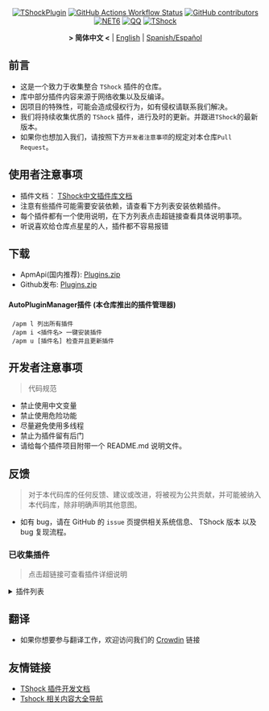 <div align="center">

[![TShockPlugin](https://socialify.git.ci/UnrealMultiple/TShockPlugin/image?description=1&descriptionEditable=A%20TShock%20Chinese%20Plugin%20Collection%20Repository&forks=1&issues=1&language=1&logo=https%3A%2F%2Fgithub.com%2FUnrealMultiple%2FTShockPlugin%2Fblob%2Fmaster%2Ficon.png%3Fraw%3Dtrue&name=1&pattern=Circuit%20Board&pulls=1&stargazers=1&theme=Auto)](https://github.com/UnrealMultiple/TShockPlugin)
[![GitHub Actions Workflow Status](https://img.shields.io/github/actions/workflow/status/UnrealMultiple/TShockPlugin/.github%2Fworkflows%2Fbuild.yml)](https://github.com/UnrealMultiple/TShockPlugin/actions)
[![GitHub contributors](https://img.shields.io/github/contributors/UnrealMultiple/TShockPlugin?style=flat)](https://github.com/UnrealMultiple/TShockPlugin/graphs/contributors)
[![NET6](https://img.shields.io/badge/Core-%20.NET_6-blue)](https://dotnet.microsoft.com/zh-cn/)
[![QQ](https://img.shields.io/badge/QQ-EB1923?logo=tencent-qq&logoColor=white)](https://qm.qq.com/cgi-bin/qm/qr?k=54tOesIU5g13yVBNFIuMBQ6AzjgE6f0m&jump_from=webapi&authKey=6jzafzJEqQGzq7b2mAHBw+Ws5uOdl83iIu7CvFmrfm/Xxbo2kNHKSNXJvDGYxhSW)
[![TShock](https://img.shields.io/badge/TShock5.2.0-2B579A.svg?&logo=TShock&logoColor=white)](https://github.com/Pryaxis/TShock)

**&gt; 简体中文 &lt;** | [English](README.en-US.md) | [Spanish/Español](README.es-ES.md)

</div>

## 前言
- 这是一个致力于收集整合 `TShock` 插件的仓库。
- 库中部分插件内容来源于网络收集以及反编译。
- 因项目的特殊性，可能会造成侵权行为，如有侵权请联系我们解决。
- 我们将持续收集优质的 `TShock` 插件，进行及时的更新。并跟进`TShock`的最新版本。
- 如果你也想加入我们，请按照下方`开发者注意事项`的规定对本仓库`Pull Request`。


## 使用者注意事项
- 插件文档： [TShock中文插件库文档](http://docs.terraria.ink/zh/)
- 注意有些插件可能需要安装依赖，请查看下方列表安装依赖插件。
- 每个插件都有一个使用说明，在下方列表点击超链接查看具体说明事项。
- 听说喜欢给仓库点星星的人，插件都不容易报错

## 下载

- ApmApi(国内推荐): [Plugins.zip](http://api.terraria.ink:11434/plugin/get_all_plugins)
- Github发布: [Plugins.zip](https://github.com/UnrealMultiple/TShockPlugin/releases/download/V1.0.0.0/Plugins.zip)

#### AutoPluginManager插件 (本仓库推出的插件管理器)  
     /apm l 列出所有插件  
     /apm i <插件名> 一键安装插件  
     /apm u [插件名] 检查并且更新插件  

## 开发者注意事项

> 代码规范

- 禁止使用中文变量
- 禁止使用危险功能
- 尽量避免使用多线程
- 禁止为插件留有后门
- 请给每个插件项目附带一个 README.md 说明文件。

## 反馈

> 对于本代码库的任何反馈、建议或改进，将被视为公共贡献，并可能被纳入本代码库，除非明确声明其他意图。

- 如有 bug，请在 GitHub 的 `issue` 页提供相关系统信息、 TShock 版本 以及 bug 复现流程。

### 已收集插件

> 点击超链接可查看插件详细说明

<Details>
<Summary>插件列表</Summary>

| 名称 | 插件说明 | 依赖 |
| :-: | :-: | :-: |
| [AdditionalPylons](./src/AdditionalPylons/README.md) | 放置更多晶塔 | [LazyAPI](./src/LazyAPI/README.md) |
| [AnnouncementBoxPlus](./src/AnnouncementBoxPlus/README.md) | 广播盒功能强化 | [LazyAPI](./src/LazyAPI/README.md) |
| [AutoAirItem](./src/AutoAirItem/README.md) | 自动垃圾桶插件 | [LazyAPI](./src/LazyAPI/README.md) |
| [AutoBroadcast](./src/AutoBroadcast/README.md) | 自动广播 | [LazyAPI](./src/LazyAPI/README.md) |
| [AutoClear](./src/AutoClear/README.md) | 智能自动扫地 | [LazyAPI](./src/LazyAPI/README.md) |
| [AutoFish](./src/AutoFish/README.md) | 自动钓鱼 | [LazyAPI](./src/LazyAPI/README.md) |
| [AutoPluginManager](./src/AutoPluginManager/README.md) | 一键自动更新插件 |  |
| [AutoReset](./src/AutoReset/README.md) | 完全自动重置 | [LazyAPI](./src/LazyAPI/README.md) |
| [AutoStoreItems](./src/AutoStoreItems/README.md) | 自动储存 | [LazyAPI](./src/LazyAPI/README.md) |
| [AutoTeam](./src/AutoTeam/README.md) | 自动队伍 | [LazyAPI](./src/LazyAPI/README.md) |
| [Back](./src/Back/README.md) | 死亡回溯 | [LazyAPI](./src/LazyAPI/README.md) |
| [BagPing](./src/BagPing/README.md) | 地图上标记宝藏袋 |  |
| [BanNpc](./src/BanNpc/README.md) | 阻止怪物生成 | [LazyAPI](./src/LazyAPI/README.md) |
| [BedSet](./src/BedSet/README.md) | 设置并记录重生点 | [LazyAPI](./src/LazyAPI/README.md) |
| [BetterWhitelist](./src/BetterWhitelist/README.md) | 白名单插件 | [LazyAPI](./src/LazyAPI/README.md) |
| [BridgeBuilder](./src/BridgeBuilder/README.md) | 快速铺桥 | [LazyAPI](./src/LazyAPI/README.md) |
| [BuildMaster](./src/BuildMaster/README.md) | 豆沙小游戏·建筑大师模式 | [MiniGamesAPI](./src/MiniGamesAPI/README.md) |
| [CaiBot](./src/CaiBot/README.md) | CaiBot 适配插件 |  |
| [CaiCustomEmojiCommand](./src/CaiCustomEmojiCommand/README.md) | 自定义表情命令 | [LazyAPI](./src/LazyAPI/README.md) |
| [CaiLib](./src/CaiLib/README.md) | Cai 的前置库 | [SixLabors.ImageSharp]() |
| [CaiPacketDebug](./src/CaiPacketDebug/README.md) | Cai数据包调试工具 | [LazyAPI](./src/LazyAPI/README.md) [TrProtocol]() |
| [CaiRewardChest](./src/CaiRewardChest/README.md) | 将自然生成的箱子变为所有人都可以领一次的奖励箱 | [linq2db]() [LazyAPI](./src/LazyAPI/README.md) |
| [CGive](./src/CGive/README.md) | 离线命令 |  |
| [Challenger](./src/Challenger/README.md) | 挑战者模式 |  |
| [Chameleon](./src/Chameleon/README.md) | 进服前登录 | [LazyAPI](./src/LazyAPI/README.md) |
| [ChattyBridge](./src/ChattyBridge/README.md) | 用于跨服聊天 | [LazyAPI](./src/LazyAPI/README.md) |
| [ChestRestore](./src/ChestRestore/README.md) | 资源服无限物品 |  |
| [Chireiden.TShock.Omni](https://github.com/sgkoishi/yaaiomni/blob/master/README.md) | 恋恋工具箱核心,用于修复各种TShock问题 (建议安装) |  |
| [Chireiden.TShock.Omni.Misc](https://github.com/sgkoishi/yaaiomni/blob/master/README.md) | 恋恋工具箱扩展 | [Chireiden.TShock.Omni](https://github.com/sgkoishi/yaaiomni/blob/master/README.md) |
| [CNPCShop](./src/CNPCShop/README.md) | 自定义NPC商店 |  |
| [ConsoleSql](./src/ConsoleSql/README.md) | 允许你在控制台执行SQL语句 |  |
| [ConvertWorld](./src/ConvertWorld/README.md) | 击败怪物转换世界物品 |  |
| [CreateSpawn](./src/CreateSpawn/README.md) | 出生点建筑生成 | [LazyAPI](./src/LazyAPI/README.md) |
| [CriticalHit](./src/CriticalHit/README.md) | 击打提示 |  |
| [Crossplay](https://github.com/UnrealMultiple/Crossplay/blob/main/README.md) | 跨版本游玩 |  |
| [CustomMonster](./src/CustomMonster/README.md) | 自定义怪物插件 |  |
| [DamageRuleLoot](./src/DamageRuleLoot/README.md) | 伤害规则掉落 |  |
| [DamageStatistic](./src/DamageStatistic/README.md) | 在每次 Boss 战后显示每个玩家造成的伤害 |  |
| [DataSync](./src/DataSync/README.md) | 进度同步 |  |
| [DeathDrop](./src/DeathDrop/README.md) | 怪物死亡随机和自定义掉落物品 |  |
| [DisableMonsLoot](./src/DisableMonsLoot/README.md) | 禁怪物掉落 |  |
| [DonotFuck](./src/DonotFuck/README.md) | 禁止脏话 | [LazyAPI](./src/LazyAPI/README.md) |
| [DTEntryBlock](./src/DTEntryBlock/README.md) | 阻止进入地牢或神庙 |  |
| [Dummy](./src/Dummy/README.md) | 服务器假人 | [LazyAPI](./src/LazyAPI/README.md) [TrProtocol]() |
| [DumpTerrariaID](./src/DumpTerrariaID/README.md) | 输出 ID |  |
| [DwTP](./src/DwTP/README.md) | 定位传送 |  |
| [Economics.Deal](./src/Economics.Deal/README.md) | 交易插件 | [EconomicsAPI](./src/EconomicsAPI/README.md) |
| [Economics.NPC](./src/Economics.NPC/README.md) | 自定义怪物奖励 | [EconomicsAPI](./src/EconomicsAPI/README.md) |
| [Economics.Projectile](./src/Economics.Projectile/README.md) | 自定义弹幕 | [EconomicsAPI](./src/EconomicsAPI/README.md) [Economics.RPG](./src/Economics.RPG/README.md) |
| [Economics.Regain](./src/Economics.Regain/README.md) | 物品回收 | [EconomicsAPI](./src/EconomicsAPI/README.md) |
| [Economics.RPG](./src/Economics.RPG/README.md) | RPG | [EconomicsAPI](./src/EconomicsAPI/README.md) |
| [Economics.Shop](./src/Economics.Shop/README.md) | 商店插件 | [EconomicsAPI](./src/EconomicsAPI/README.md) [Economics.RPG](./src/Economics.RPG/README.md) |
| [Economics.Skill](./src/Economics.Skill/README.md) | 技能插件 | [EconomicsAPI](./src/EconomicsAPI/README.md) [Jint]() [Economics.RPG](./src/Economics.RPG/README.md) |
| [Economics.Task](./src/Economics.Task/README.md) | 任务插件 | [EconomicsAPI](./src/EconomicsAPI/README.md) [Economics.RPG](./src/Economics.RPG/README.md) |
| [Economics.WeaponPlus](./src/Economics.WeaponPlus/README.md) | 强化武器 | [EconomicsAPI](./src/EconomicsAPI/README.md) |
| [EconomicsAPI](./src/EconomicsAPI/README.md) | 经济插件前置 |  |
| [EndureBoost](./src/EndureBoost/README.md) | 拥有指定数量物品给指定buff |  |
| [EssentialsPlus](./src/EssentialsPlus/README.md) | 更多管理指令 |  |
| [Ezperm](./src/Ezperm/README.md) | 批量改权限 |  |
| [FishShop](https://github.com/UnrealMultiple/TShockFishShop/blob/master/README.md) | 鱼店 |  |
| [GenerateMap](./src/GenerateMap/README.md) | 生成地图图片 | [CaiLib](./src/CaiLib/README.md) |
| [GolfRewards](./src/GolfRewards/README.md) | 高尔夫奖励 |  |
| [GoodNight](./src/GoodNight/README.md) | 宵禁 |  |
| [HardPlayerDrop](./src/HardPlayerDrop/README.md) | 硬核死亡掉生命水晶 |  |
| [HelpPlus](./src/HelpPlus/README.md) | 修复和增强 Help 命令 |  |
| [History](./src/History/README.md) | 历史图格记录 |  |
| [HouseRegion](./src/HouseRegion/README.md) | 圈地插件 | [LazyAPI](./src/LazyAPI/README.md) |
| [Invincibility](./src/Invincibility/README.md) | 限时无敌 |  |
| [ItemBox](./src/ItemBox/README.md) | 离线背包系统，物品盒子 |  |
| [ItemDecoration](./src/ItemDecoration/README.md) | 手持物品浮动消息显示 | [LazyAPI](./src/LazyAPI/README.md) |
| [ItemPreserver](./src/ItemPreserver/README.md) | 指定物品不消耗 |  |
| [JourneyUnlock](./src/JourneyUnlock/README.md) | 解锁旅途物品 |  |
| [Lagrange.XocMat.Adapter](./src/Lagrange.XocMat.Adapter/README.md) | Lagrange.XocMat的适配插件 | [SixLabors.ImageSharp]() |
| [LazyAPI](./src/LazyAPI/README.md) | 插件基础库 | [linq2db]() |
| [LifemaxExtra](./src/LifemaxExtra/README.md) | 吃更多生命果/水晶 | [LazyAPI](./src/LazyAPI/README.md) |
| [ListPlugins](./src/ListPlugins/README.md) | 查已装插件 |  |
| [MapTp](./src/MapTp/README.md) | 双击大地图传送 |  |
| [MiniGamesAPI](./src/MiniGamesAPI/README.md) | 豆沙小游戏 API |  |
| [ModifyWeapons](./src/ModifyWeapons/README.md) | 修改武器 | [LazyAPI](./src/LazyAPI/README.md) |
| [MonsterRegen](./src/MonsterRegen/README.md) | 怪物进度回血 |  |
| [MusicPlayer](./src/MusicPlayer/README.md) | 简易音乐播放器 |  |
| [Noagent](./src/Noagent/README.md) | 禁止代理 ip 进入 |  |
| [NormalDropsBags](./src/NormalDropsBags/README.md) | 普通难度宝藏袋 |  |
| [OnlineGiftPackage](./src/OnlineGiftPackage/README.md) | 在线礼包 |  |
| [PacketsStop](./src/PacketsStop/README.md) | 数据包拦截 |  |
| [PermaBuff](./src/PermaBuff/README.md) | 永久 Buff |  |
| [PerPlayerLoot](./src/PerPlayerLoot/README.md) | 玩家战利品单独箱子 |  |
| [PersonalPermission](./src/PersonalPermission/README.md) | 为玩家单独设置权限 |  |
| [Platform](./src/Platform/README.md) | 判断玩家设备 |  |
| [PlayerManager](https://github.com/UnrealMultiple/TShockPlayerManager/blob/master/README.md) | Hufang的玩家管理器 |  |
| [PlayerRandomSwapper](./src/PlayerRandomSwapper/README.md) | 玩家位置随机交换 | [LazyAPI](./src/LazyAPI/README.md) |
| [PlayerSpeed](./src/PlayerSpeed/README.md) | 玩家速度 | [LazyAPI](./src/LazyAPI/README.md) |
| [ProgressBag](./src/ProgressBag/README.md) | 进度礼包 |  |
| [ProgressControls](./src/ProgressControls/README.md) | 计划书（自动化控制服务器） |  |
| [ProgressRestrict](./src/ProgressRestrict/README.md) | 超进度检测 | [DataSync](./src/DataSync/README.md) |
| [ProxyProtocolSocket](./src/ProxyProtocolSocket/README.md) | 接受 proxy protocol 协议 |  |
| [PvPer](./src/PvPer/README.md) | 决斗系统 |  |
| [RainbowChat](./src/RainbowChat/README.md) | 每次说话颜色不一样 |  |
| [RandomBroadcast](./src/RandomBroadcast/README.md) | 随机广播 |  |
| [RandRespawn](./src/RandRespawn/README.md) | 随机出生点 |  |
| [RealTime](./src/RealTime/README.md) | 使服务器内时间同步现实时间 |  |
| [RebirthCoin](./src/RebirthCoin/README.md) | 复活币 |  |
| [RecipesBrowser](./src/RecipesBrowser/README.md) | 合成表 |  |
| [ReFishTask](./src/ReFishTask/README.md) | 自动刷新渔夫任务 |  |
| [RegionView](./src/RegionView/README.md) | 显示区域边界 |  |
| [Respawn](./src/Respawn/README.md) | 原地复活 |  |
| [RestInventory](./src/RestInventory/README.md) | 提供 REST 查询背包接口 |  |
| [RolesModifying](./src/RolesModifying/README.md) | 修改玩家背包 |  |
| [Sandstorm](./src/Sandstorm/README.md) | 切换沙尘暴 |  |
| [ServerTools](./src/ServerTools/README.md) | 服务器管理工具 | [LazyAPI](./src/LazyAPI/README.md) [linq2db]() |
| [SessionSentinel](./src/SessionSentinel/README.md) | 处理长时间不发送数据包的玩家 |  |
| [ShortCommand](./src/ShortCommand/README.md) | 简短指令 |  |
| [ShowArmors](./src/ShowArmors/README.md) | 展示装备栏 |  |
| [SignInSign](./src/SignInSign/README.md) | 告示牌登录插件 |  |
| [SimultaneousUseFix](./src/SimultaneousUseFix/README.md) | 解决卡双锤卡星旋机枪之类的问题 | [Chireiden.TShock.Omni](https://github.com/sgkoishi/yaaiomni/blob/master/README.md) |
| [SmartRegions](./src/SmartRegions/README.md) | 智能区域 |  |
| [SpawnInfra](./src/SpawnInfra/README.md) | 生成基础建设 |  |
| [SpclPerm](./src/SpclPerm/README.md) | 服主特权 |  |
| [StatusTextManager](./src/StatusTextManager/README.md) | PC端模板文本管理插件 |  |
| [SurfaceBlock](./src/SurfaceBlock/README.md) | 禁地表弹幕插件 | [LazyAPI](./src/LazyAPI/README.md) |
| [SwitchCommands](./src/SwitchCommands/README.md) | 区域执行指令 |  |
| [TeleportRequest](./src/TeleportRequest/README.md) | 传送请求 |  |
| [TimeRate](./src/TimeRate/README.md) | 时间加速插件 |  |
| [TimerKeeper](./src/TimerKeeper/README.md) | 保存计时器状态 |  |
| [TownNPCHomes](./src/TownNPCHomes/README.md) | NPC 快速回家 |  |
| [TShockConfigMultiLang](./src/TShockConfigMultiLang/README.md) | TShock config文件语言本土化 | [LazyAPI](./src/LazyAPI/README.md) |
| [UnseenInventory](./src/UnseenInventory/README.md) | 允许服务器端生成“无法获取”的物品 |  |
| [VBY.Common](https://github.com/UnrealMultiple/MyPlugin/blob/master/docs/VBY.Common.md) | VBY插件的基础库 |  |
| [VBY.GameContentModify](https://github.com/UnrealMultiple/MyPlugin/blob/master/docs/VBY.GameContentModify.md) | 对一些游戏内容的可自定义修改 (超强) | [VBY.Common](https://github.com/UnrealMultiple/MyPlugin/blob/master/docs/VBY.Common.md) |
| [VBY.OtherCommand](https://github.com/UnrealMultiple/MyPlugin/blob/master/docs/VBY.OtherCommand.md) | 提供一些其他的辅助命令 | [VBY.Common](https://github.com/UnrealMultiple/MyPlugin/blob/master/docs/VBY.Common.md) |
| [VBY.PluginLoader](https://github.com/UnrealMultiple/MyPlugin/blob/master/docs/VBY.PluginLoader.md) | 一个允许热重载的插件加载器 |  |
| [VeinMiner](./src/VeinMiner/README.md) | 连锁挖矿 |  |
| [VotePlus](./src/VotePlus/README.md) | 多功能投票 |  |
| [WeaponPlus](./src/WeaponPlus/README.md) | 武器强化钱币版 |  |
| [WikiLangPackLoader](./src/WikiLangPackLoader/README.md) | 为服务器加载 Wiki 语言包 |  |
| [WorldModify](https://github.com/UnrealMultiple/TShockWorldModify/blob/master/README.md) | 世界编辑器,可以修改大部分的世界参数 |  |
| [ZHIPlayerManager](./src/ZHIPlayerManager/README.md) | zhi的玩家管理插件 |  |

</Details>

## 翻译

- 如果你想要参与翻译工作，欢迎访问我们的 [Crowdin](https://zh.crowdin.com/project/tshock-chinese-plugin) 链接

## 友情链接

- [TShock 插件开发文档](https://github.com/ACaiCat/TShockPluginDocument)
- [Tshock 相关内容大全导航](https://github.com/UnrealMultiple/Tshock-nav)
